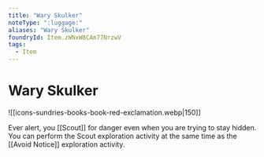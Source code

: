 ```yaml
---
title: "Wary Skulker"
noteType: ":luggage:"
aliases: "Wary Skulker"
foundryId: Item.zWNxW8CAm77NrzwV
tags:
  - Item
---
```


# Wary Skulker
![[icons-sundries-books-book-red-exclamation.webp|150]]

Ever alert, you [[Scout]] for danger even when you are trying to stay hidden. You can perform the Scout exploration activity at the same time as the [[Avoid Notice]] exploration activity.
